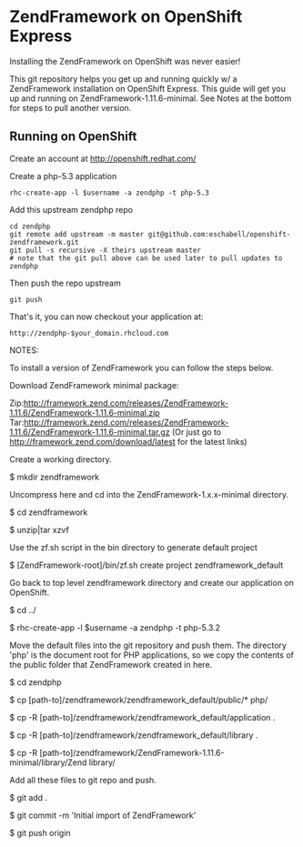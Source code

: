 ZendFramework on OpenShift Express
==================================
Installing the ZendFramework on OpenShift was never easier!

This git repository helps you get up and running quickly w/ a ZendFramework
installation on OpenShift Express. This guide will get you up and running on
ZendFramework-1.11.6-minimal. See Notes at the bottom for steps to pull another
version.


Running on OpenShift
----------------------------

Create an account at http://openshift.redhat.com/

Create a php-5.3 application

    rhc-create-app -l $username -a zendphp -t php-5.3

Add this upstream zendphp repo

    cd zendphp
    git remote add upstream -m master git@github.com:eschabell/openshift-zendframework.git
    git pull -s recursive -X theirs upstream master
    # note that the git pull above can be used later to pull updates to zendphp
    
Then push the repo upstream

    git push

That's it, you can now checkout your application at:

    http://zendphp-$your_domain.rhcloud.com


NOTES:

To install a version of ZendFramework you can follow the steps below.

Download ZendFramework minimal package:

Zip:http://framework.zend.com/releases/ZendFramework-1.11.6/ZendFramework-1.11.6-minimal.zip
Tar:http://framework.zend.com/releases/ZendFramework-1.11.6/ZendFramework-1.11.6-minimal.tar.gz
(Or just go to http://framework.zend.com/download/latest for the latest links)

Create a working directory.

$ mkdir zendframework

Uncompress here and cd into the ZendFramework-1.x.x-minimal directory.

$ cd zendframework

$ unzip|tar xzvf <path to ZendFramework Tarball>

Use the zf.sh script in the bin directory to generate default project

$ [ZendFramework-root]/bin/zf.sh create project zendframework_default

Go back to top level zendframework directory and create our application on OpenShift.

$ cd ../

$ rhc-create-app -l $username -a zendphp -t php-5.3.2

Move the default files into the git repository and push them. The directory
'php' is the document root for PHP applications, so we copy the contents of
the public folder that ZendFramework created in here.

$ cd zendphp

$ cp [path-to]/zendframework/zendframework_default/public/* php/

$ cp -R [path-to]/zendframework/zendframework_default/application .

$ cp -R [path-to]/zendframework/zendframework_default/library .

$ cp -R [path-to]/zendframework/ZendFramework-1.11.6-minimal/library/Zend library/

Add all these files to git repo and push.

$ git add .

$ git commit -m 'Initial import of ZendFramework'

$ git push origin

